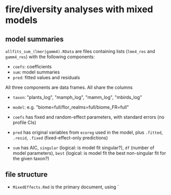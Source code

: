 # fire/diversity analyses with mixed models

## model summaries

`allfits_sum_(lmer|gamm4).RData` are files containing
lists (`lme4_res` and `gamm4_res`) with the following components:

- `coefs`: coefficients
- `sum`: model summaries
- `pred`: fitted values and residuals

All three components are data frames. All share the columns

- `taxon`: "plants_log", "mamph_log", "mamm_log", "mbirds_log"
- `model`: e.g. "biome=full/flor_realms=full/biome_FR=full"

- `coefs` has fixed and random-effect parameters, with standard errors (no profile CIs)
- `pred` has original variables from `ecoreg` used in the model, plus `.fitted`, `.resid`, `.fixed` (fixed-effect-only predictions)
- `sum` has AIC, `singular` (logical: is model fit singular?), `df` (number of model parameters), `best` (logical: is model fit the best non-singular fit for the given taxon?)

## file structure

- `MixedEffects.Rmd` is the primary document, using `
